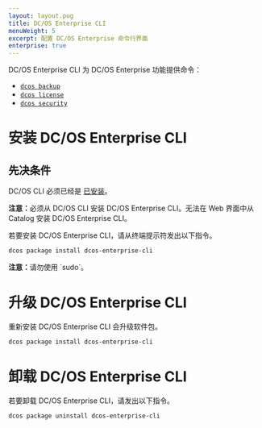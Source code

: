 ```yaml
---
layout: layout.pug
title: DC/OS Enterprise CLI
menuWeight: 5
excerpt: 配置 DC/OS Enterprise 命令行界面
enterprise: true
---
```


DC/OS Enterprise CLI 为 DC/OS Enterprise 功能提供命令：

- [`dcos backup`](/cn/1.12/cli/command-reference/dcos-backup/)
- [`dcos license`](/cn/1.12/cli/command-reference/dcos-license/)
- [`dcos security`](/cn/1.12/cli/command-reference/dcos-security/)

# <a name="ent-cli-install"></a>安装 DC/OS Enterprise CLI

## 先决条件

DC/OS CLI 必须已经是 [已安装](/cn/1.12/cli/install/)。

<p class="message--note"><strong>注意：</strong>必须从 DC/OS CLI 安装 DC/OS Enterprise CLI。无法在 Web 界面中从 Catalog 安装 DC/OS Enterprise CLI。</p>

若要安装 DC/OS Enterprise CLI，请从终端提示符发出以下指令。

```bash
dcos package install dcos-enterprise-cli
```

<p class="message--note"><strong>注意：</strong>请勿使用 `sudo`。</p>


# <a name="ent-cli-upgrade"></a>升级 DC/OS Enterprise CLI

重新安装 DC/OS Enterprise CLI 会升级软件包。

```bash
dcos package install dcos-enterprise-cli
```


# <a name="ent-cli-uninstall"></a>卸载 DC/OS Enterprise CLI

若要卸载 DC/OS Enterprise CLI，请发出以下指令。

```bash
dcos package uninstall dcos-enterprise-cli
```
